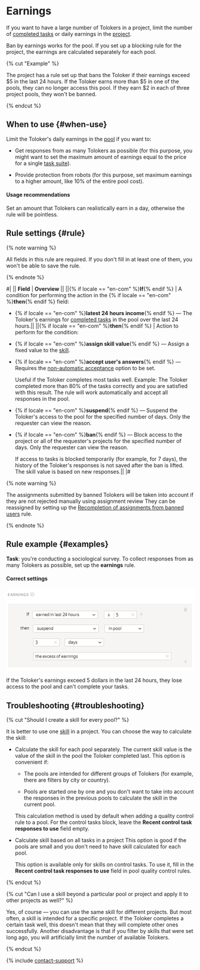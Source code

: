 # Earnings

If you want to have a large number of Tolokers in a project, limit the number of [completed tasks](submitted-answers.md) or daily earnings in the [project](../../glossary.md#project-ru).

Ban by earnings works for the pool. If you set up a blocking rule for the project, the earnings are calculated separately for each pool.

{% cut "Example" %}

The project has a rule set up that bans the Toloker if their earnings exceed $5 in the last 24 hours. If the Toloker earns more than $5 in one of the pools, they can no longer access this pool. If they earn $2 in each of three project pools, they won't be banned.

{% endcut %}

## When to use {#when-use}

Limit the Toloker's daily earnings in the [pool](../../glossary.md#pool-ru) if you want to:
- Get responses from as many Tolokers as possible (for this purpose, you might want to set the maximum amount of earnings equal to the price for a single [task suite](../../glossary.md#task-page-ru)).

- Provide protection from robots (for this purpose, set maximum earnings to a higher amount, like 10% of the entire pool cost).

#### Usage recommendations

Set an amount that Tolokers can realistically earn in a day, otherwise the rule will be pointless.

## Rule settings {#rule}

{% note warning %}

All fields in this rule are required. If you don't fill in at least one of them, you won't be able to save the rule.

{% endnote %}


#|
|| **Field** | **Overview** ||
||{% if locale == "en-com" %}**If**{% endif %} | A condition for performing the action in the {% if locale == "en-com" %}**then**{% endif %} field:
- {% if locale == "en-com" %}**latest 24 hours income**{% endif %} — The Toloker's earnings for [completed tasks](../../glossary.md#submitted-answers-ru) in the pool over the last 24 hours.||
||{% if locale == "en-com" %}**then**{% endif %} | Action to perform for the condition:

- {% if locale == "en-com" %}**assign skill value**{% endif %} — Assign a fixed value to the [skill](nav.md).
    
- {% if locale == "en-com" %}**accept user's answers**{% endif %} — Requires the [non-automatic acceptance](offline-accept.md) option to be set.
    
    Useful if the Toloker completes most tasks well. Example: The Toloker completed more than 80% of the tasks correctly and you are satisfied with this result. The rule will work automatically and accept all responses in the pool.
    
- {% if locale == "en-com" %}**suspend**{% endif %} — Suspend the Toloker's access to the pool for the specified number of days. Only the requester can view the reason.
    
- {% if locale == "en-com" %}**ban**{% endif %} — Block access to the project or all of the requester's projects for the specified number of days. Only the requester can view the reason.
    
    If access to tasks is blocked temporarily (for example, for 7 days), the history of the Toloker's responses is not saved after the ban is lifted. The skill value is based on new responses.||
|#

{% note warning %}

The assignments submitted by banned Tolokers will be taken into account if they are not rejected manually using assignment review They can be reassigned by setting up the [Recompletion of assignments from banned users](restore-task-overlap.md) rule.

{% endnote %}


## Rule example {#examples}

**Task**: you're conducting a sociological survey. To collect responses from as many Tolokers as possible, set up the **earnings** rule.

#### Correct settings

![](../_images/control-rules/income/qcr-income_example1.png)

If the Toloker's earnings exceed 5 dollars in the last 24 hours, they lose access to the pool and can't complete your tasks.


## Troubleshooting {#troubleshooting}

{% cut "Should I create a skill for every pool?" %}

It is better to use one [skill](../../glossary.md#skill-ru) in a project. You can choose the way to calculate the skill:

- Calculate the skill for each pool separately. The current skill value is the value of the skill in the pool the Toloker completed last. This option is convenient if:

    - The pools are intended for different groups of Tolokers (for example, there are filters by city or country).

    - Pools are started one by one and you don't want to take into account the responses in the previous pools to calculate the skill in the current pool.

    This calculation method is used by default when adding a quality control rule to a pool. For the control tasks block, leave the **Recent control task responses to use** field empty.

- Calculate skill based on all tasks in a project This option is good if the pools are small and you don't need to have skill calculated for each pool.

    This option is available only for skills on control tasks. To use it, fill in the **Recent control task responses to use** field in pool quality control rules.


{% endcut %}

{% cut "Can I use a skill beyond a particular pool or project and apply it to other projects as well?" %}

Yes, of course — you can use the same skill for different projects. But most often, a skill is intended for a specific project. If the Toloker completes a certain task well, this doesn't mean that they will complete other ones successfully. Another disadvantage is that if you filter by skills that were set long ago, you will artificially limit the number of available Tolokers.

{% endcut %}

{% include [contact-support](../_includes/contact-support-help.md) %}
